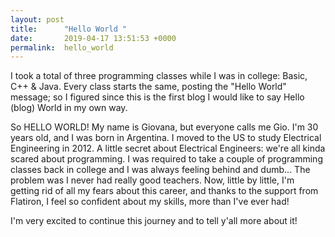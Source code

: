 ```yaml
---
layout: post
title:      "Hello World "
date:       2019-04-17 13:51:53 +0000
permalink:  hello_world
---
```



I took a total of three programming classes while I was in college: Basic, C++ & Java. Every class starts the same, posting the "Hello World" message; so I figured since this is the first blog I would like to say Hello (blog) World in my own way. 

So HELLO WORLD! My name is Giovana, but everyone calls me Gio. I'm 30 years old, and I was born in Argentina. I moved to the US to study Electrical Engineering in 2012. A little secret about Electrical Engineers: we're all kinda scared about programming. I was required to take a couple of programming classes back in college and I was always feeling behind and dumb... The problem was I never had really good teachers. Now, little by little, I'm getting rid of all my fears about this career, and thanks to the support from Flatiron, I feel so confident about my skills, more than I've ever had!

I'm very excited to continue this journey and to tell y'all more about it! 
